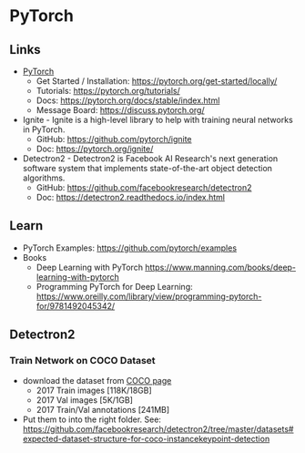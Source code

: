 # PyTorch

## Links
- [PyTorch](https://pytorch.org/)
  - Get Started / Installation: <https://pytorch.org/get-started/locally/>
  - Tutorials: <https://pytorch.org/tutorials/>
  - Docs: <https://pytorch.org/docs/stable/index.html>
  - Message Board: <https://discuss.pytorch.org/>
- Ignite - Ignite is a high-level library to help with training neural networks in PyTorch.
  - GitHub: <https://github.com/pytorch/ignite>
  - Doc: <https://pytorch.org/ignite/>
- Detectron2 - Detectron2 is Facebook AI Research's next generation software system that implements state-of-the-art object detection algorithms.
  - GitHub: <https://github.com/facebookresearch/detectron2>
  - Doc: <https://detectron2.readthedocs.io/index.html>

## Learn
- PyTorch Examples: <https://github.com/pytorch/examples>
- Books
  - Deep Learning with PyTorch <https://www.manning.com/books/deep-learning-with-pytorch>
  - Programming PyTorch for Deep Learning: <https://www.oreilly.com/library/view/programming-pytorch-for/9781492045342/>

## Detectron2

### Train Network on COCO Dataset
- download the dataset from [COCO page](http://cocodataset.org/)
  - 2017 Train images [118K/18GB]
  - 2017 Val images [5K/1GB]
  - 2017 Train/Val annotations [241MB]
- Put them to into the right folder. See: <https://github.com/facebookresearch/detectron2/tree/master/datasets#expected-dataset-structure-for-coco-instancekeypoint-detection>
